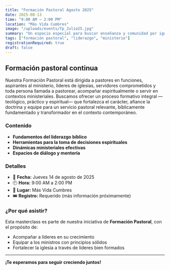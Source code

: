 ```yaml
---
title: "Formación Pastoral Agosto 2025"
date: 2025-08-13
time: "9:00 AM – 2:00 PM"
location: "Más Vida Cumbres"
image: "/uploads/events/fp_Julio25.jpg"
summary: "Un espacio especial para buscar enseñanza y comunidad por igual. Durante este encuentro, Dios nos prepara con enseñanza y ánimo frescos, y nos alegra con la compañía ministerial más especial."
tags: ["formación pastoral", "liderazgo", "ministerio"]
registrationRequired: true
draft: false
---
```


## Formación pastoral continua

Nuestra Formación Pastoral está dirigida a pastores en funciones, aspirantes al ministerio, líderes de iglesias, servidores comprometidos y toda persona llamada a pastorear, acompañar espiritualmente o servir en contextos ministeriales. Buscamos ofrecer un proceso formativo integral —teológico, práctico y espiritual— que fortalezca el carácter, afiance la doctrina y equipe para un servicio pastoral relevante, bíblicamente fundamentado y transformador en el contexto contemporáneo.

### Contenido

- **Fundamentos del liderazgo bíblico**
- **Herramientas para la toma de decisiones espirituales**
- **Dinámicas ministeriales efectivas**
- **Espacios de diálogo y mentoría**

### Detalles

- 📅 **Fecha:** Jueves 14 de agosto de 2025  
- 🕘 **Hora:** 9:00 AM a 2:00 PM  
- 📍 **Lugar:** Más Vida Cumbres  
- 🎟️ **Registro:** Requerido (más información próximamente)

### ¿Por qué asistir?

Esta masterclass es parte de nuestra iniciativa de **Formación Pastoral**, con el propósito de:

- Acompañar a líderes en su crecimiento  
- Equipar a los ministros con principios sólidos  
- Fortalecer la iglesia a través de líderes bien formados  

---

**¡Te esperamos para seguir creciendo juntos!**
